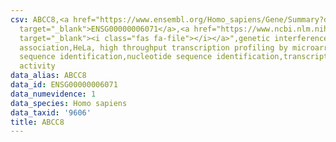 ```yaml
---
csv: ABCC8,<a href="https://www.ensembl.org/Homo_sapiens/Gene/Summary?db=core;g=ENSG00000006071"
  target="_blank">ENSG00000006071</a>,<a href="https://www.ncbi.nlm.nih.gov/pubmed/17216044"
  target="_blank"><i class="fas fa-file"></i></a>",genetic interference,functional
  association,HeLa, high throughput transcription profiling by microarray,nucleotide
  sequence identification,nucleotide sequence identification,transcriptional regulation,up-regulates
  activity
data_alias: ABCC8
data_id: ENSG00000006071
data_numevidence: 1
data_species: Homo sapiens
data_taxid: '9606'
title: ABCC8
---
```

